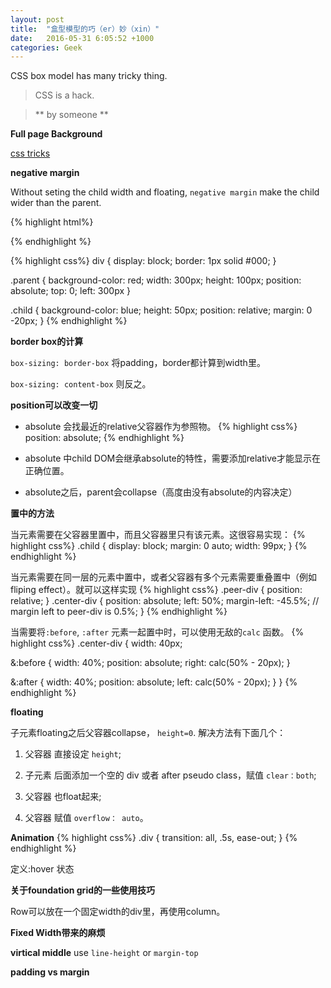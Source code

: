 ```yaml
---
layout: post
title:  "盒型模型的巧（er）妙（xin）"
date:   2016-05-31 6:05:52 +1000
categories: Geek
---
```


CSS box model has many tricky thing.
 
> CSS is a hack.

> ** by someone **

**Full page Background**

[css tricks](https://css-tricks.com/perfect-full-page-background-image/) 

**negative margin**

Without seting the child width and floating, `negative margin` make the child wider than the parent.

{% highlight html%}
<div class='parent'> 
  <div class='child'></div>
</div>
{% endhighlight %}

{% highlight css%}
div {
  display: block;
  border: 1px solid #000;
}

.parent {
  background-color: red;
  width: 300px;
  height: 100px;
  position: absolute;
  top: 0;
  left: 300px
}

.child {
  background-color: blue;
  height: 50px;
  position: relative;
  margin: 0 -20px;
}
{% endhighlight %}

**border box的计算**

`box-sizing: border-box` 将padding，border都计算到width里。

`box-sizing: content-box` 则反之。

**position可以改变一切**

- absolute 会找最近的relative父容器作为参照物。
{% highlight css%}
position: absolute;
{% endhighlight %}

- absolute 中child DOM会继承absolute的特性，需要添加relative才能显示在正确位置。

- absolute之后，parent会collapse（高度由没有absolute的内容决定）

**置中的方法**

当元素需要在父容器里置中，而且父容器里只有该元素。这很容易实现：
{% highlight css%}
.child {
  display: block;
  margin: 0 auto;
  width: 99px;
}
{% endhighlight %}

当元素需要在同一层的元素中置中，或者父容器有多个元素需要重叠置中（例如fliping effect）。就可以这样实现
{% highlight css%}
.peer-div {
  position: relative;
}
.center-div {
  position: absolute;
  left: 50%;
  margin-left: -45.5%; // margin left to peer-div is 0.5%;
}
{% endhighlight %}

当需要将`:before`, `:after` 元素一起置中时，可以使用无敌的`calc` 函数。
{% highlight css%}
.center-div {
  width: 40px;
  
  &:before {
    width: 40%;
    position: absolute;
    right: calc(50% - 20px);
  }
  
  &:after {
    width: 40%;
    position: absolute;
    left: calc(50% - 20px);
  }
}
{% endhighlight %}


**floating**

子元素floating之后父容器collapse， `height=0`. 解决方法有下面几个：

1. 父容器 直接设定 `height`;

2. 子元素 后面添加一个空的 div 或者 after pseudo class，赋值 `clear：both`;

3. 父容器 也float起来;

4. 父容器 赋值 `overflow： auto`。

**Animation**
{% highlight css%}
.div {
  transition: all, .5s, ease-out;
}
{% endhighlight %}


定义:hover 状态

**关于foundation grid的一些使用技巧**

Row可以放在一个固定width的div里，再使用column。

**Fixed Width带来的麻烦**

**virtical middle**
use `line-height` or `margin-top`

**padding vs margin**
<TBC>
